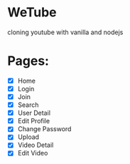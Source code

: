 # WeTube

cloning youtube with vanilla and nodejs

# Pages:

- [x] Home
- [x] Login
- [x] Join
- [x] Search
- [x] User Detail
- [x] Edit Profile
- [x] Change Password
- [x] Upload
- [x] Video Detail
- [x] Edit Video
